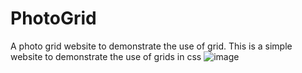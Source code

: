 # PhotoGrid
A photo grid website to demonstrate the use of grid.
This is a simple website to demonstrate the use of grids in css
![image](https://user-images.githubusercontent.com/92641182/139958911-e9e3f223-6a36-45f9-a488-15c1b5fe8e3f.png)

